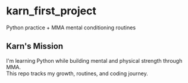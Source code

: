 # karn_first_project
Python practice + MMA mental conditioning routines
## Karn's Mission
I'm learning Python while building mental and physical strength through MMA.  
This repo tracks my growth, routines, and coding journey.  
